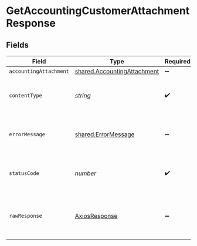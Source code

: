 # GetAccountingCustomerAttachmentResponse


## Fields

| Field                                                                      | Type                                                                       | Required                                                                   | Description                                                                |
| -------------------------------------------------------------------------- | -------------------------------------------------------------------------- | -------------------------------------------------------------------------- | -------------------------------------------------------------------------- |
| `accountingAttachment`                                                     | [shared.AccountingAttachment](../../models/shared/accountingattachment.md) | :heavy_minus_sign:                                                         | Success                                                                    |
| `contentType`                                                              | *string*                                                                   | :heavy_check_mark:                                                         | HTTP response content type for this operation                              |
| `errorMessage`                                                             | [shared.ErrorMessage](../../models/shared/errormessage.md)                 | :heavy_minus_sign:                                                         | Your API request was not properly authorized.                              |
| `statusCode`                                                               | *number*                                                                   | :heavy_check_mark:                                                         | HTTP response status code for this operation                               |
| `rawResponse`                                                              | [AxiosResponse](https://axios-http.com/docs/res_schema)                    | :heavy_minus_sign:                                                         | Raw HTTP response; suitable for custom response parsing                    |